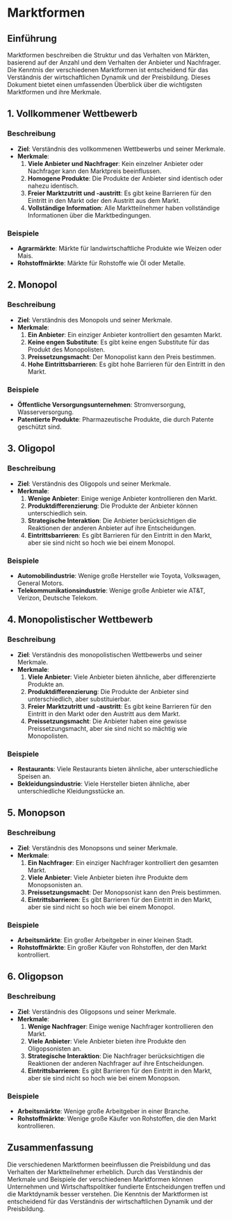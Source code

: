 # Marktformen

## Einführung

Marktformen beschreiben die Struktur und das Verhalten von Märkten, basierend auf der Anzahl und dem Verhalten der Anbieter und Nachfrager. Die Kenntnis der verschiedenen Marktformen ist entscheidend für das Verständnis der wirtschaftlichen Dynamik und der Preisbildung. Dieses Dokument bietet einen umfassenden Überblick über die wichtigsten Marktformen und ihre Merkmale.

## 1. Vollkommener Wettbewerb

### Beschreibung
- **Ziel**: Verständnis des vollkommenen Wettbewerbs und seiner Merkmale.
- **Merkmale**:
  1. **Viele Anbieter und Nachfrager**: Kein einzelner Anbieter oder Nachfrager kann den Marktpreis beeinflussen.
  2. **Homogene Produkte**: Die Produkte der Anbieter sind identisch oder nahezu identisch.
  3. **Freier Marktzutritt und -austritt**: Es gibt keine Barrieren für den Eintritt in den Markt oder den Austritt aus dem Markt.
  4. **Vollständige Information**: Alle Marktteilnehmer haben vollständige Informationen über die Marktbedingungen.

### Beispiele
- **Agrarmärkte**: Märkte für landwirtschaftliche Produkte wie Weizen oder Mais.
- **Rohstoffmärkte**: Märkte für Rohstoffe wie Öl oder Metalle.

## 2. Monopol

### Beschreibung
- **Ziel**: Verständnis des Monopols und seiner Merkmale.
- **Merkmale**:
  1. **Ein Anbieter**: Ein einziger Anbieter kontrolliert den gesamten Markt.
  2. **Keine engen Substitute**: Es gibt keine engen Substitute für das Produkt des Monopolisten.
  3. **Preissetzungsmacht**: Der Monopolist kann den Preis bestimmen.
  4. **Hohe Eintrittsbarrieren**: Es gibt hohe Barrieren für den Eintritt in den Markt.

### Beispiele
- **Öffentliche Versorgungsunternehmen**: Stromversorgung, Wasserversorgung.
- **Patentierte Produkte**: Pharmazeutische Produkte, die durch Patente geschützt sind.

## 3. Oligopol

### Beschreibung
- **Ziel**: Verständnis des Oligopols und seiner Merkmale.
- **Merkmale**:
  1. **Wenige Anbieter**: Einige wenige Anbieter kontrollieren den Markt.
  2. **Produktdifferenzierung**: Die Produkte der Anbieter können unterschiedlich sein.
  3. **Strategische Interaktion**: Die Anbieter berücksichtigen die Reaktionen der anderen Anbieter auf ihre Entscheidungen.
  4. **Eintrittsbarrieren**: Es gibt Barrieren für den Eintritt in den Markt, aber sie sind nicht so hoch wie bei einem Monopol.

### Beispiele
- **Automobilindustrie**: Wenige große Hersteller wie Toyota, Volkswagen, General Motors.
- **Telekommunikationsindustrie**: Wenige große Anbieter wie AT&T, Verizon, Deutsche Telekom.

## 4. Monopolistischer Wettbewerb

### Beschreibung
- **Ziel**: Verständnis des monopolistischen Wettbewerbs und seiner Merkmale.
- **Merkmale**:
  1. **Viele Anbieter**: Viele Anbieter bieten ähnliche, aber differenzierte Produkte an.
  2. **Produktdifferenzierung**: Die Produkte der Anbieter sind unterschiedlich, aber substituierbar.
  3. **Freier Marktzutritt und -austritt**: Es gibt keine Barrieren für den Eintritt in den Markt oder den Austritt aus dem Markt.
  4. **Preissetzungsmacht**: Die Anbieter haben eine gewisse Preissetzungsmacht, aber sie sind nicht so mächtig wie Monopolisten.

### Beispiele
- **Restaurants**: Viele Restaurants bieten ähnliche, aber unterschiedliche Speisen an.
- **Bekleidungsindustrie**: Viele Hersteller bieten ähnliche, aber unterschiedliche Kleidungsstücke an.

## 5. Monopson

### Beschreibung
- **Ziel**: Verständnis des Monopsons und seiner Merkmale.
- **Merkmale**:
  1. **Ein Nachfrager**: Ein einziger Nachfrager kontrolliert den gesamten Markt.
  2. **Viele Anbieter**: Viele Anbieter bieten ihre Produkte dem Monopsonisten an.
  3. **Preissetzungsmacht**: Der Monopsonist kann den Preis bestimmen.
  4. **Eintrittsbarrieren**: Es gibt Barrieren für den Eintritt in den Markt, aber sie sind nicht so hoch wie bei einem Monopol.

### Beispiele
- **Arbeitsmärkte**: Ein großer Arbeitgeber in einer kleinen Stadt.
- **Rohstoffmärkte**: Ein großer Käufer von Rohstoffen, der den Markt kontrolliert.

## 6. Oligopson

### Beschreibung
- **Ziel**: Verständnis des Oligopsons und seiner Merkmale.
- **Merkmale**:
  1. **Wenige Nachfrager**: Einige wenige Nachfrager kontrollieren den Markt.
  2. **Viele Anbieter**: Viele Anbieter bieten ihre Produkte den Oligopsonisten an.
  3. **Strategische Interaktion**: Die Nachfrager berücksichtigen die Reaktionen der anderen Nachfrager auf ihre Entscheidungen.
  4. **Eintrittsbarrieren**: Es gibt Barrieren für den Eintritt in den Markt, aber sie sind nicht so hoch wie bei einem Monopson.

### Beispiele
- **Arbeitsmärkte**: Wenige große Arbeitgeber in einer Branche.
- **Rohstoffmärkte**: Wenige große Käufer von Rohstoffen, die den Markt kontrollieren.

## Zusammenfassung

Die verschiedenen Marktformen beeinflussen die Preisbildung und das Verhalten der Marktteilnehmer erheblich. Durch das Verständnis der Merkmale und Beispiele der verschiedenen Marktformen können Unternehmen und Wirtschaftspolitiker fundierte Entscheidungen treffen und die Marktdynamik besser verstehen. Die Kenntnis der Marktformen ist entscheidend für das Verständnis der wirtschaftlichen Dynamik und der Preisbildung.